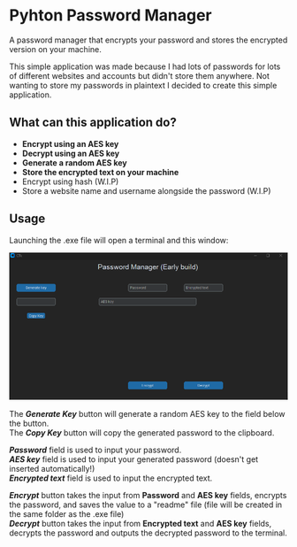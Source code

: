 # Pyhton Password Manager
A password manager that encrypts your password and stores the encrypted version on your machine.

This simple application was made because I had lots of passwords for lots of different websites and accounts but didn't store them anywhere. 
Not wanting to store my passwords in plaintext I decided to create this simple application.

## What can this application do?
* **Encrypt using an AES key**
* **Decrypt using an AES key**
* **Generate a random AES key**
* **Store the encrypted text on your machine**
* Encrypt using hash (W.I.P)
* Store a website name and username alongside the password (W.I.P)

## Usage
Launching the .exe file will open a terminal and this window:

![Screenshot of a Python Password Manager interface.](App_interface.png)

The ***Generate Key*** button will generate a random AES key to the field below the button. <br/>
The ***Copy Key*** button will copy the generated password to the clipboard.

***Password*** field is used to input your password. <br/>
***AES key*** field is used to input your generated password (doesn't get inserted automatically!) <br/>
***Encrypted text*** field is used to input the encrypted text.

***Encrypt*** button takes the input from **Password** and **AES key** fields, encrypts the password, and saves the value to a "readme" file (file will be created in the same folder as the .exe file) <br/>
***Decrypt*** button takes the input from **Encrypted text** and **AES key** fields, decrypts the password and outputs the decrypted password to the terminal.
